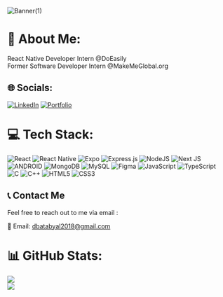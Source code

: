 ![Banner(1)](https://github.com/Kite2002/Kite2002/assets/83082995/e26b141d-8eb7-456c-a0b2-be6507386c76)

# 💫 About Me:
React Native Developer Intern @DoEasily<br>Former Software Developer Intern @MakeMeGlobal.org<br>


## 🌐 Socials:
[![LinkedIn](https://img.shields.io/badge/LinkedIn-Connect%20with%20Me-blue?style=for-the-badge&logo=linkedin)](https://www.linkedin.com/in/debabrata-batabyal-a10303218/)
 [![Portfolio](https://img.shields.io/badge/Portfolio-View%20My%20Portfolio-blue?style=for-the-badge)](https://debabrata.onrender.com)

# 💻 Tech Stack:
![React](https://img.shields.io/badge/react-%2320232a.svg?style=flat&logo=react&logoColor=%2361DAFB) ![React Native](https://img.shields.io/badge/react_native-%2320232a.svg?style=flat&logo=react&logoColor=%2361DAFB) ![Expo](https://img.shields.io/badge/expo-1C1E24?style=flat&logo=expo&logoColor=#D04A37) ![Express.js](https://img.shields.io/badge/express.js-%23404d59.svg?style=flat&logo=express&logoColor=%2361DAFB) ![NodeJS](https://img.shields.io/badge/node.js-6DA55F?style=flat&logo=node.js&logoColor=white) ![Next JS](https://img.shields.io/badge/Next-black?style=flat&logo=next.js&logoColor=white) ![ANDROID](https://img.shields.io/badge/android-%2320232a.svg?style=flat&logo=android&logoColor=%a4c639) ![MongoDB](https://img.shields.io/badge/MongoDB-%234ea94b.svg?style=flat&logo=mongodb&logoColor=white) ![MySQL](https://img.shields.io/badge/mysql-%2300f.svg?style=flat&logo=mysql&logoColor=white) 	![Figma](https://img.shields.io/badge/figma-%23F24E1E.svg?style=flat&logo=figma&logoColor=white) ![JavaScript](https://img.shields.io/badge/javascript-%23323330.svg?style=flat&logo=javascript&logoColor=%23F7DF1E) ![TypeScript](https://img.shields.io/badge/typescript-%23007ACC.svg?style=flat&logo=typescript&logoColor=white) ![C](https://img.shields.io/badge/c-%2300599C.svg?style=flat&logo=c&logoColor=white) ![C++](https://img.shields.io/badge/c++-%2300599C.svg?style=flat&logo=c%2B%2B&logoColor=white) ![HTML5](https://img.shields.io/badge/html5-%23E34F26.svg?style=flat&logo=html5&logoColor=white) ![CSS3](https://img.shields.io/badge/css3-%231572B6.svg?style=flat&logo=css3&logoColor=white)

## 📞 Contact Me
Feel free to reach out to me via email :

📧 Email: dbatabyal2018@gmail.com

# 📊 GitHub Stats:
![](https://github-readme-streak-stats.herokuapp.com/?user=Kite2002&theme=tokyonight&hide_border=false)<br/>
![](https://github-readme-stats.vercel.app/api/top-langs/?username=Kite2002&theme=tokyonight&hide_border=false&include_all_commits=true&count_private=true&layout=compact)
